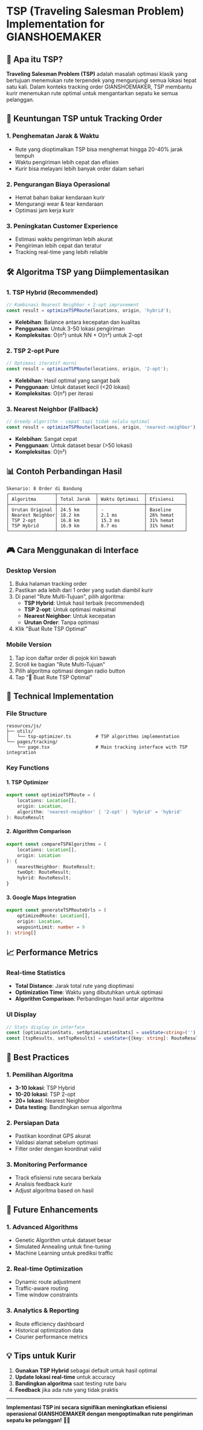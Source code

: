 # TSP (Traveling Salesman Problem) Implementation for GIANSHOEMAKER

## 🎯 Apa itu TSP?

**Traveling Salesman Problem (TSP)** adalah masalah optimasi klasik yang bertujuan menemukan rute terpendek yang mengunjungi semua lokasi tepat satu kali. Dalam konteks tracking order GIANSHOEMAKER, TSP membantu kurir menemukan rute optimal untuk mengantarkan sepatu ke semua pelanggan.

## 🚀 Keuntungan TSP untuk Tracking Order

### 1. **Penghematan Jarak & Waktu**
- Rute yang dioptimalkan TSP bisa menghemat hingga 20-40% jarak tempuh
- Waktu pengiriman lebih cepat dan efisien
- Kurir bisa melayani lebih banyak order dalam sehari

### 2. **Pengurangan Biaya Operasional**
- Hemat bahan bakar kendaraan kurir
- Mengurangi wear & tear kendaraan
- Optimasi jam kerja kurir

### 3. **Peningkatan Customer Experience**
- Estimasi waktu pengiriman lebih akurat
- Pengiriman lebih cepat dan teratur
- Tracking real-time yang lebih reliable

## 🛠 Algoritma TSP yang Diimplementasikan

### 1. **TSP Hybrid (Recommended)**
```typescript
// Kombinasi Nearest Neighbor + 2-opt improvement
const result = optimizeTSPRoute(locations, origin, 'hybrid');
```
- **Kelebihan**: Balance antara kecepatan dan kualitas
- **Penggunaan**: Untuk 3-50 lokasi pengiriman
- **Kompleksitas**: O(n²) untuk NN + O(n²) untuk 2-opt

### 2. **TSP 2-opt Pure**
```typescript
// Optimasi iteratif murni
const result = optimizeTSPRoute(locations, origin, '2-opt');
```
- **Kelebihan**: Hasil optimal yang sangat baik
- **Penggunaan**: Untuk dataset kecil (<20 lokasi)
- **Kompleksitas**: O(n²) per iterasi

### 3. **Nearest Neighbor (Fallback)**
```typescript
// Greedy algorithm - cepat tapi tidak selalu optimal
const result = optimizeTSPRoute(locations, origin, 'nearest-neighbor');
```
- **Kelebihan**: Sangat cepat
- **Penggunaan**: Untuk dataset besar (>50 lokasi)
- **Kompleksitas**: O(n²)

## 📊 Contoh Perbandingan Hasil

```
Skenario: 8 Order di Bandung
┌─────────────────┬──────────────┬─────────────────┬──────────────┐
│ Algoritma       │ Total Jarak  │ Waktu Optimasi  │ Efisiensi    │
├─────────────────┼──────────────┼─────────────────┼──────────────┤
│ Urutan Original │ 24.5 km      │ -               │ Baseline     │
│ Nearest Neighbor│ 18.2 km      │ 2.1 ms          │ 26% hemat    │
│ TSP 2-opt       │ 16.8 km      │ 15.3 ms         │ 31% hemat    │
│ TSP Hybrid      │ 16.9 km      │ 8.7 ms          │ 31% hemat    │
└─────────────────┴──────────────┴─────────────────┴──────────────┘
```

## 🎮 Cara Menggunakan di Interface

### Desktop Version
1. Buka halaman tracking order
2. Pastikan ada lebih dari 1 order yang sudah diambil kurir
3. Di panel "Rute Multi-Tujuan", pilih algoritma:
   - **TSP Hybrid**: Untuk hasil terbaik (recommended)
   - **TSP 2-opt**: Untuk optimasi maksimal
   - **Nearest Neighbor**: Untuk kecepatan
   - **Urutan Order**: Tanpa optimasi
4. Klik "Buat Rute TSP Optimal"

### Mobile Version
1. Tap icon daftar order di pojok kiri bawah
2. Scroll ke bagian "Rute Multi-Tujuan"
3. Pilih algoritma optimasi dengan radio button
4. Tap "🎯 Buat Rute TSP Optimal"

## 🔧 Technical Implementation

### File Structure
```
resources/js/
├── utils/
│   └── tsp-optimizer.ts         # TSP algorithms implementation
└── pages/tracking/
    └── page.tsx                 # Main tracking interface with TSP integration
```

### Key Functions

#### 1. TSP Optimizer
```typescript
export const optimizeTSPRoute = (
    locations: Location[], 
    origin: Location,
    algorithm: 'nearest-neighbor' | '2-opt' | 'hybrid' = 'hybrid'
): RouteResult
```

#### 2. Algorithm Comparison
```typescript
export const compareTSPAlgorithms = (
    locations: Location[], 
    origin: Location
): {
    nearestNeighbor: RouteResult;
    twoOpt: RouteResult;
    hybrid: RouteResult;
}
```

#### 3. Google Maps Integration
```typescript
export const generateTSPRouteUrls = (
    optimizedRoute: Location[],
    origin: Location,
    waypointLimit: number = 9
): string[]
```

## 📈 Performance Metrics

### Real-time Statistics
- **Total Distance**: Jarak total rute yang dioptimasi
- **Optimization Time**: Waktu yang dibutuhkan untuk optimasi
- **Algorithm Comparison**: Perbandingan hasil antar algoritma

### UI Display
```typescript
// Stats display in interface
const [optimizationStats, setOptimizationStats] = useState<string>('');
const [tspResults, setTspResults] = useState<{[key: string]: RouteResult} | null>(null);
```

## 🎯 Best Practices

### 1. **Pemilihan Algoritma**
- **3-10 lokasi**: TSP Hybrid
- **10-20 lokasi**: TSP 2-opt
- **20+ lokasi**: Nearest Neighbor
- **Data testing**: Bandingkan semua algoritma

### 2. **Persiapan Data**
- Pastikan koordinat GPS akurat
- Validasi alamat sebelum optimasi
- Filter order dengan koordinat valid

### 3. **Monitoring Performance**
- Track efisiensi rute secara berkala
- Analisis feedback kurir
- Adjust algoritma based on hasil

## 🔮 Future Enhancements

### 1. **Advanced Algorithms**
- Genetic Algorithm untuk dataset besar
- Simulated Annealing untuk fine-tuning
- Machine Learning untuk prediksi traffic

### 2. **Real-time Optimization**
- Dynamic route adjustment
- Traffic-aware routing
- Time window constraints

### 3. **Analytics & Reporting**
- Route efficiency dashboard
- Historical optimization data
- Courier performance metrics

## 💡 Tips untuk Kurir

1. **Gunakan TSP Hybrid** sebagai default untuk hasil optimal
2. **Update lokasi real-time** untuk accuracy
3. **Bandingkan algoritma** saat testing rute baru
4. **Feedback** jika ada rute yang tidak praktis

---

**Implementasi TSP ini secara signifikan meningkatkan efisiensi operasional GIANSHOEMAKER dengan mengoptimalkan rute pengiriman sepatu ke pelanggan!** 🎯👟
